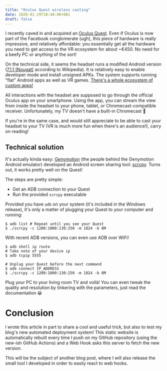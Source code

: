 ```yaml
---
title: "Oculus Quest wireless casting"
date: 2020-01-29T18:48:00+001
draft: false
---
```


I recently caved in and acquired an [Oculus Quest](https://www.oculus.com/quest/). Even if Oculus is now part of the Facebook conglomerate (ugh), this piece of hardware is really impressive, and relatively affordable: you essentially get all the hardware you need to get access to the VR ecosystem for about ~€450. No need for a beefy PC or anything of the sort!

On the technical side, it seems the headset runs a modified Android version ([7.1.1 (Nougat)](https://en.wikipedia.org/wiki/Oculus_Quest) according to Wikipedia). It is relatively easy to enable developer mode and install unsigned APKs. The system supports running "flat" Android apps as well as VR games. [There's a whole ecosystem of custom apps!](https://sidequestvr.com/)

All interactions with the headset are supposed to go through the official Oculus app on your smartphone. Using the app, you can stream the view from inside the headset to your phone, tablet, or Chromecast-compatible receiver. Unfortunately, my TV doesn't have a built-in Chromecast 🙁

If you're in the same case, and would still appreciate to be able to cast your headset to your TV (VR is much more fun when there's an audience!), carry on reading!

## Technical solution

It's actually kinda easy: [Genymotion](https://www.genymotion.com/) (the people behind the Genymotion Android emulator) developed an Android screen sharing tool: [scrcpy](https://github.com/Genymobile/scrcpy). Turns out, it works pretty well on the Quest!

The steps are pretty simple:

- Get an ADB connection to your Quest
- Run the provided `scrcpy` executable

Provided you have `adb` on your system (it's included in the Windows release), it's only a matter of plugging your Quest to your computer and running:

```
$ adb list # Repeat until you see your Quest
$ ./scrcpy -c 1200:1000:130:250 -m 1024 -b 8M
```

With recent ADB versions, you can even use ADB over WiFi!

```
$ adb shell ip route
# Take note of your device ip
$ adb tcpip 5555

# Unplug your Quest before the next command
$ adb connect IP_ADDRESS
$ ./scrcpy -c 1200:1000:130:250 -m 1024 -b 8M
```

Plug your PC to your living room TV and voilà! You can even tweak the quality and resolution by tinkering with the parameters, just read the documentation 😀 

# Conclusion

I wrote this article in part to share a cool and useful trick, but also to test my blog's new automated deployment system! This static website is automatically rebuilt every time I push on my GitHub repository (using the new-ish GitHub Actions) and a Web Hook asks this server to fetch the new version.

This will be the subject of another blog post, where I will also release the small tool I developed in order to easily react to web hooks.